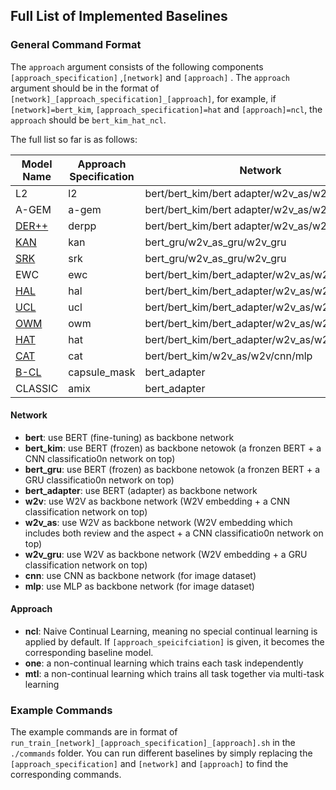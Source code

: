 








## Full List of Implemented Baselines

### General Command Format
The `approach` argument consists of the following components `[approach_specification]` ,`[network]`  and `[approach]` . The `approach` argument should be in the format of `[network]_[approach_specification]_[approach]`, for example, if `[network]=bert_kim`, `[approach_specification]=hat` and `[approach]=ncl`, the `approach` should be `bert_kim_hat_ncl`.

The full list so far is as follows:

 
| Model Name | Approach Specification| Network | Approach |
|--|--| -- | -- |
| L2 | l2 | bert/bert_kim/bert adapter/w2v_as/w2v | ncl |
| A-GEM | a-gem | bert/bert_kim/bert adapter/w2v_as/w2v/cnn/mlp | ncl |
| [DER++](https://papers.nips.cc/paper/2020/hash/b704ea2c39778f07c617f6b7ce480e9e-Abstract.html) | derpp | bert/bert_kim/bert adapter/w2v_as/w2v/cnn/mlp | ncl |
| [KAN](https://www.cs.uic.edu/~liub/publications/ECML-PKDD-2020.pdf) | kan | bert_gru/w2v_as_gru/w2v_gru | ncl|
| [SRK](https://www.cs.uic.edu/~swang/papers/lv_shared_knowledge_sentiment.pdf) | srk | bert_gru/w2v_as_gru/w2v_gru | ncl|
| EWC | ewc | bert/bert_kim/bert_adapter/w2v_as/w2v/cnn/mlp | ncl |
| [HAL](https://arxiv.org/abs/2002.08165) | hal | bert/bert_kim/bert_adapter/w2v_as/w2v/cnn/mlp | ncl |
| [UCL](https://papers.nips.cc/paper/2019/hash/2c3ddf4bf13852db711dd1901fb517fa-Abstract.html) | ucl | bert/bert_kim/bert_adapter/w2v_as/w2v/cnn/mlp | ncl |
| [OWM](https://www.nature.com/articles/s42256-019-0080-x) | owm | bert/bert_kim/bert_adapter/w2v_as/w2v/cnn/mlp | ncl |
| [HAT](http://proceedings.mlr.press/v80/serra18a.html)| hat | bert/bert_kim/bert_adapter/w2v_as/w2v/cnn/mlp | ncl|
| [CAT](https://proceedings.neurips.cc/paper/2020/file/d7488039246a405baf6a7cbc3613a56f-Paper.pdf)| cat | bert/bert_kim/w2v_as/w2v/cnn/mlp| ncl|
| [B-CL](https://aclanthology.org/2021.naacl-main.378.pdf)| capsule_mask |bert_adapter | ncl|
| CLASSIC | amix | bert_adapter | ncl|



#### Network

 - **bert**: use BERT (fine-tuning) as backbone network
 - **bert_kim**: use BERT (frozen) as backbone netowok (a fronzen BERT + a CNN classificatio0n network on top)
 - **bert_gru**: use BERT (frozen) as backbone netowok (a fronzen BERT + a GRU classificatio0n network on top)
 - **bert_adapter**: use BERT (adapter) as backbone network
 - **w2v**: use W2V as backbone network (W2V embedding + a CNN classification network on top)
 - **w2v_as**: use W2V as backbone network (W2V embedding which includes both review and the aspect + a CNN classificatio0n network on top)
 - **w2v_gru**: use W2V as backbone network (W2V embedding + a GRU classification network on top)
 - **cnn**: use CNN as backbone network (for image dataset)
 - **mlp**: use MLP as backbone network (for image dataset)

#### Approach
 - **ncl**: Naive Continual Learning, meaning no special continual learning is applied by default. If `[approach_speicifciation]` is given, it becomes the corresponding baseline model.
 - **one**: a non-continual learning which trains each task independently
 - **mtl**: a non-continual learning which trains all task together via multi-task learning

	
### Example Commands 
The example commands are in format of `run_train_[network]_[approach_specification]_[approach].sh` in the `./commands` folder. You can run different baselines by simply replacing the `[approach_specification]` and `[network]`  and `[approach]`  to find the corresponding commands.

